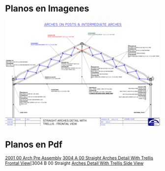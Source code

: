 <!-- TITLE: Multitunel Arco Recto 960 -->
<!-- SUBTITLE: A quick summary of Multitunel Arco Recto 960 -->

# Planos en Imagenes
![Arcorectosobreposte](/uploads/mt-9-60-recto/arcorectosobreposte.png "Arcorectosobreposte")

# Planos en Pdf
[2001 00 Arch Pre Assembly](/uploads/mt-9-60-recto/2001-00-arch-pre-assembly.pdf "2001 00 Arch Pre Assembly")
[3004 A 00 Straight Arches Detail With Trellis Frontal View](/uploads/mt-9-60-recto/3004-a-00-straight-arches-detail-with-trellis-frontal-view.pdf "3004 A 00 Straight Arches Detail With Trellis Frontal View")[3004 B 00 Straight [Arches Detail With Trellis Side View](/uploads/mt-9-60-recto/3004-b-00-straight-arches-detail-with-trellis-side-view.pdf "3004 B 00 Straight Arches Detail With Trellis Side View")
